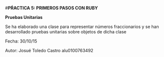 #**PŔACTICA 5: PRIMEROS PASOS CON RUBY**

**Pruebas Unitarias**

Se ha elaborado una clase para representar números fraccionarios y se han desarrollado pruebas unitarias sobre objetos de dicha clase

Fecha: 30/10/15

Autor: Josué Toledo Castro alu0100763492
